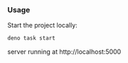 ### Usage

Start the project locally:

```sh
deno task start
```

server running at http://localhost:5000
